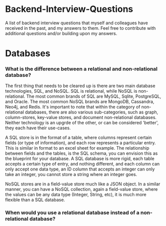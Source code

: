 # Backend-Interview-Questions
A list of backend interview questions that myself and colleagues have received in the past, and my answers to them. Feel free to contribute with additional questions and/or building upon my answers.


# Databases
### What is the difference between a relational and non-relational database? 
The first thing that needs to be cleared up is there are two main database technologies, SQL, and NoSQL. SQL is relational, while NoSQL is non-relational. The most common brands of SQL are MySQL, Sqlite, PostgreSQL, and Oracle. The most common NoSQL brands are MongoDB, Cassandra, Neo4j, and Redis. It's important to note that within the category of non-relational databases, there are also various sub-categories, such as graph, column-stores, key-value stores, and document non-relational databases. Neither technology is an upgrde of the other, or can be considered 'better', they each have their use-cases. 

A SQL store is in the format of a table, where columns represent certain fields (or type of information), and each row represents a particular entry. This is similar in format to an excel sheet for example. The relationship between fields and the tables, is the SQL schema, you can envision this as the blueprint for your database. A SQL database is more rigid, each table accepts a certain type of entry, and nothing different, and each column can only accept one data type, an ID column that accepts an integer can only take an integer, you cannot store a string where an integer goes. 

NoSQL stores are in a field-value store much like a JSON object. In a similar manner, you can have a NoSQL collection, again a field-value store, where the values can be any data type (Integer, String, etc), it is much more flexible than a SQL database. 

### When would you use a relational database instead of a non-relational database? 
